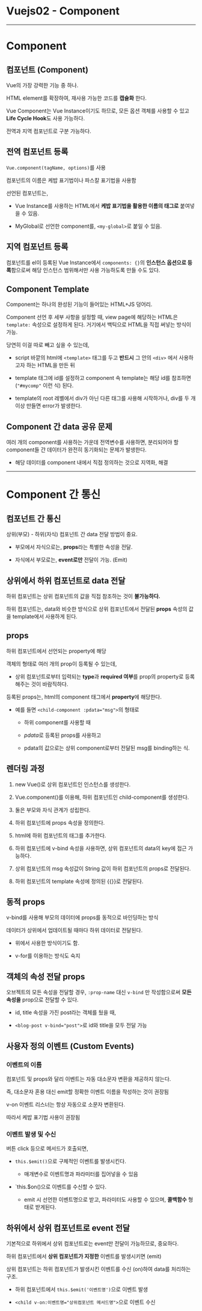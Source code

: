 # Vuejs02 - Component

---

# Component

## 컴포넌트 (Component)

Vue의 가장 강력한 기능 중 하나.

HTML element를 확장하여, 재사용 가능한 코드를 **캡슐화** 한다.

Vue Component는 Vue Instance이기도 하므로, 모든 옵션 객체를 사용할 수 있고 **Life Cycle Hook**도 사용 가능하다.

전역과 지역 컴포넌트로 구분 가능하다.

## 전역 컴포넌트 등록

`Vue.component(tagName, options)`를 사용

컴포넌트의 이름은 케밥 표기법이나 파스칼 표기법을 사용함

선언된 컴포넌트는,

- Vue Instance를 사용하는 HTML에서 **케밥 표기법을 활용한 이름의 태그로** 붙여넣을 수 있음.

- MyGlobal로 선언한 component를, `<my-global>`로 붙일 수 있음.

## 지역 컴포넌트 등록

컴포넌트를 el이 등록된 Vue Instance에서 `components: {}`의 **인스턴스 옵션으로 등록**함으로써 해당 인스턴스 범위해서만 사용 가능하도록 만들 수도 있다.

## Component Template

Component는 하나의 완성된 기능이 들어있는 HTML+JS 덩어리.

Component 선언 후 세부 사항을 설정할 때, view page에 해당하는 HTML은 `template:` 속성으로 설정하게 된다. 거기에서 백틱으로 HTML을 직접 써넣는 방식이 가능.

당연히 이걸 따로 빼고 싶을 수 있는데,

- script 바깥의 html에 `<template>` 태그를 두고 **반드시** 그 안의 `<div>` 에서 사용하고자 하는 HTML을 만든 뒤

- template 태그에 id를 설정하고 component 속 template는 해당 id를 참조하면 (`"#mycomp"` 이런 식) 된다.

- template의 root 레벨에서 div가 아닌 다른 태그를 사용해 시작하거나, div를 두 개 이상 만들면 error가 발생한다.

## Component 간 data 공유 문제

여러 개의 component를 사용하는 가운데 전역변수를 사용하면, 분리되어야 할 component들 간 데이터가 완전히 동기화되는 문제가 발생한다.

- 해당 데이터를 component 내에서 직접 정의하는 것으로 지역화, 해결

---

# Component 간 통신

## 컴포넌트 간 통신

상위(부모) - 하위(자식) 컴포넌트 간 data 전달 방법이 중요.

- 부모에서 자식으로는, **props**라는 특별한 속성을 전달.

- 자식에서 부모로는, **event로만** 전달이 가능. (Emit)

## 상위에서 하위 컴포넌트로 data 전달

하위 컴포넌트는 상위 컴포넌트의 값을 직접 참조하는 것이 **불가능하다.**

하위 컴포넌트는, data와 비슷한 방식으로 상위 컴포넌트에서 전달된 **props** 속성의 값을 template에서 사용하게 된다.

## props

하위 컴포넌트에서 선언되는 property에 해당

객체의 형태로 여러 개의 prop이 등록될 수 있는데,

- 상위 컴포넌트로부터 입력되는 **type**과 **required 여부**를 prop의 property로 등록해주는 것이 바람직하다.

등록된 props는, html의 component 태그에서 **property**에 해당한다.

- 예를 들면 `<child-component :pdata="msg">`의 형태로 
  
  - 하위 component를 사용할 때
  
  - *pdata*로 등록된 props를 사용하고
  
  - pdata의 값으로는 상위 component로부터 전달된 msg를 binding하는 식.

## 렌더링 과정

1. new Vue()로 상위 컴포넌트인 인스턴스를 생성한다.

2. Vue.component()를 이용해, 하위 컴포넌트인 child-component를 생성한다.

3. 둘은 부모와 자식 관계가 성립한다.

4. 하위 컴포넌트에 props 속성을 정의한다.

5. html에 하위 컴포넌트의 태그를 추가한다.

6. 하위 컴포넌트에 v-bind 속성을 사용하면, 상위 컴포넌트의 data의 key에 접근 가능하다.

7. 상위 컴포넌트의 msg 속성값이 String 값이 하위 컴포넌트의 props로 전달된다.

8. 하위 컴포넌트의 template 속성에 정의된 {{}}로 전달된다.

## 동적 props

v-bind를 사용해 부모의 데이터에 props를 동적으로 바인딩하는 방식

데이터가 상위에서 업데이트될 때마다 하위 데이터로 전달된다.

- 위에서 사용한 방식이기도 함.

- v-for를 이용하는 방식도 숙지

## 객체의 속성 전달 props

오브젝트의 모든 속성을 전달할 경우, `:prop-name` 대신 `v-bind` 만 작성함으로써 **모든 속성을** prop으로 전달할 수 있다.

- id, title 속성을 가진 post라는 객체를 뒀을 때,

- `<blog-post v-bind="post">`로 id와 title을 모두 전달 가능

## 사용자 정의 이벤트 (Custom Events)

### 이벤트의 이름

컴포넌트 및 props와 달리 이벤트는 자동 대소문자 변환을 제공하지 않는다.

즉, 대소문자 혼용 대신 emit할 정확한 이벤트 이름을 작성하는 것이 권장됨

v-on 이벤트 리스너는 항상 자동으로 소문자 변환된다. 

따라서 케밥 표기법 사용이 권장됨

### 이벤트 발생 및 수신

버튼 click 등으로 메서드가 호출되면,

- `this.$emit()`으로 구체적인 이벤트를 발생시킨다.
  
  - 매개변수로 이벤트명과 파라미터를 집어넣을 수 있음

- `this.$on()으로 이벤트를 수신할 수 있다.
  
  - emit 시 선언한 이벤트명으로 받고, 파라미터도 사용할 수 있으며, **콜백함수** 형태로 받게된다.

## 하위에서 상위 컴포넌트로 event 전달

기본적으로 하위에서 상위 컴포넌트로는 event만 전달이 가능하므로, 중요하다.

하위 컴포넌트에서 **상위 컴포넌트가 지정한** 이벤트를 발생시키면 (emit)

상위 컴포넌트는 하위 컴포넌트가 발생시킨 이벤트를 수신 (on)하여 data를 처리하는 구조.

- 하위 컴포넌트에서 `this.$emit('이벤트명')`으로 이벤트 발생

- `<child v-on:이벤트명="상위컴포넌트 메서드명">`으로 이벤트 수신
